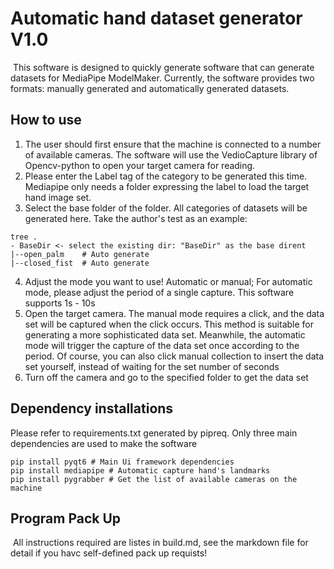 # Automatic hand dataset generator  V1.0

​	This software is designed to quickly generate software that can generate datasets for MediaPipe ModelMaker. Currently, the software provides two formats: manually generated and automatically generated datasets. 

## How to use 

1. The user should first ensure that the machine is connected to a number of available cameras. The software will use the VedioCapture library of Opencv-python to open your target camera for reading. 
2. Please enter the Label tag of the category to be generated this time. Mediapipe only needs a folder expressing the label to load the target hand image set. 
3. Select the base folder of the folder. All categories of datasets will be generated here. Take the author's test as an example: 

```
tree .
- BaseDir <- select the existing dir: "BaseDir" as the base dirent
|--open_palm 	# Auto generate
|--closed_fist 	# Auto generate
```

4. Adjust the mode you want to use! Automatic or manual; For automatic mode, please adjust the period of a single capture. This software supports 1s - 10s 
4. Open the target camera. The manual mode requires a click, and the data set will be captured when the click occurs. This method is suitable for generating a more sophisticated data set. Meanwhile, the automatic mode will trigger the capture of the data set once according to the period. Of course, you can also click manual collection to insert the data set yourself, instead of waiting for the set number of seconds
4. Turn off the camera and go to the specified folder to get the data set 

## Dependency installations

Please refer to requirements.txt generated by pipreq. Only three main dependencies are used to make the software 

```
pip install pyqt6 # Main Ui framework dependencies 
pip install mediapipe # Automatic capture hand's landmarks
pip install pygrabber # Get the list of available cameras on the machine
```

## Program Pack Up

​	All instructions required are listes in build.md, see the markdown file for detail if you havc self-defined pack up requists!
